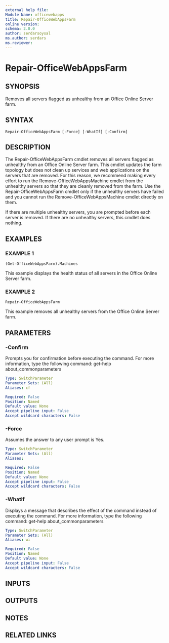 ```yaml
---
external help file:
Module Name: officewebapps
title: Repair-OfficeWebAppsFarm
online version:
schema: 2.0.0
author: serdarsoysal
ms.author: serdars
ms.reviewer:
---
```


# Repair-OfficeWebAppsFarm

## SYNOPSIS
Removes all servers flagged as unhealthy from an Office Online Server farm.

## SYNTAX

```
Repair-OfficeWebAppsFarm [-Force] [-WhatIf] [-Confirm]
```

## DESCRIPTION
The Repair-OfficeWebAppsFarm cmdlet removes all servers flagged as unhealthy from an Office Online Server farm.
This cmdlet updates the farm topology but does not clean up services and web applications on the servers that are removed.
For this reason, we recommend making every effort to run the Remove-OfficeWebAppsMachine cmdlet from the unhealthy servers so that they are cleanly removed from the farm.
Use the Repair-OfficeWebAppsFarm cmdlet only if the unhealthy servers have failed and you cannot run the Remove-OfficeWebAppsMachine cmdlet directly on them.

If there are multiple unhealthy servers, you are prompted before each server is removed.
If there are no unhealthy servers, this cmdlet does nothing.

## EXAMPLES

### EXAMPLE 1
```
(Get-OfficeWebAppsFarm).Machines
```

This example displays the health status of all servers in the Office Online Server farm.

### EXAMPLE 2
```
Repair-OfficeWebAppsFarm
```

This example removes all unhealthy servers from the Office Online Server farm.

## PARAMETERS

### -Confirm
Prompts you for confirmation before executing the command.
For more information, type the following command: get-help about_commonparameters

```yaml
Type: SwitchParameter
Parameter Sets: (All)
Aliases: cf

Required: False
Position: Named
Default value: None
Accept pipeline input: False
Accept wildcard characters: False
```

### -Force
Assumes the answer to any user prompt is Yes.

```yaml
Type: SwitchParameter
Parameter Sets: (All)
Aliases:

Required: False
Position: Named
Default value: None
Accept pipeline input: False
Accept wildcard characters: False
```

### -WhatIf
Displays a message that describes the effect of the command instead of executing the command.
For more information, type the following command: get-help about_commonparameters

```yaml
Type: SwitchParameter
Parameter Sets: (All)
Aliases: wi

Required: False
Position: Named
Default value: None
Accept pipeline input: False
Accept wildcard characters: False
```

## INPUTS

## OUTPUTS

## NOTES

## RELATED LINKS
